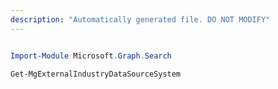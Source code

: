 ```yaml
---
description: "Automatically generated file. DO NOT MODIFY"
---
```


```powershell

Import-Module Microsoft.Graph.Search

Get-MgExternalIndustryDataSourceSystem

```